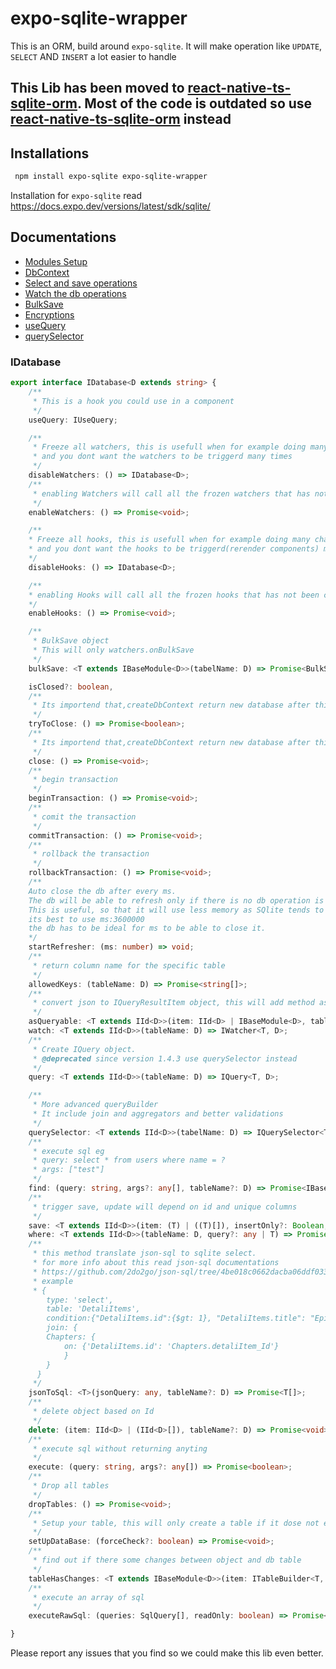 # expo-sqlite-wrapper
 This is an ORM, build around `expo-sqlite`. It will make operation like `UPDATE`, `SELECT` AND `INSERT` a lot easier to handle

## This Lib has been moved to [react-native-ts-sqlite-orm](https://github.com/1-AlenToma/react-native-ts-sqlite-orm). Most of the code is outdated so use [react-native-ts-sqlite-orm](https://github.com/1-AlenToma/react-native-ts-sqlite-orm) instead
 
 ## Installations
```sh
 npm install expo-sqlite expo-sqlite-wrapper
```
Installation for `expo-sqlite` read https://docs.expo.dev/versions/latest/sdk/sqlite/

## Documentations
* [Modules Setup](https://github.com/1-AlenToma/expo-sqlite-wrapper/blob/main/documentations/SetupModules.md)
* [DbContext](https://github.com/1-AlenToma/expo-sqlite-wrapper/blob/main/documentations/dbContexts.md)
* [Select and save operations](https://github.com/1-AlenToma/expo-sqlite-wrapper/blob/main/documentations/Select_and_Save.md)
* [Watch the db operations](https://github.com/1-AlenToma/expo-sqlite-wrapper/blob/main/documentations/Watcher.md)
* [BulkSave](https://github.com/1-AlenToma/expo-sqlite-wrapper/blob/main/documentations/BulkSave.md)
* [Encryptions](https://github.com/1-AlenToma/expo-sqlite-wrapper/blob/main/documentations/Encryptions.md)
* [useQuery](https://github.com/1-AlenToma/expo-sqlite-wrapper/blob/main/documentations/useQuery.md)
* [querySelector](https://github.com/1-AlenToma/expo-sqlite-wrapper/blob/main/documentations/querySelector.md)


### IDatabase
```ts
export interface IDatabase<D extends string> {
    /**
     * This is a hook you could use in a component
     */
    useQuery: IUseQuery;

    /**
     * Freeze all watchers, this is usefull when for example doing many changes to the db
     * and you dont want the watchers to be triggerd many times
     */
    disableWatchers: () => IDatabase<D>;
    /**
     * enabling Watchers will call all the frozen watchers that has not been called when it was frozen
     */
    enableWatchers: () => Promise<void>;

    /**
    * Freeze all hooks, this is usefull when for example doing many changes to the db
    * and you dont want the hooks to be triggerd(rerender components) many times
    */
    disableHooks: () => IDatabase<D>;

    /**
    * enabling Hooks will call all the frozen hooks that has not been called when it was frozen
    */
    enableHooks: () => Promise<void>;

    /**
     * BulkSave object
     * This will only watchers.onBulkSave
     */
    bulkSave: <T extends IBaseModule<D>>(tabelName: D) => Promise<BulkSave<T, D>>;

    isClosed?: boolean,
    /**
     * Its importend that,createDbContext return new database after this is triggered
     */
    tryToClose: () => Promise<boolean>;
    /**
     * Its importend that,createDbContext return new database after this is triggered
     */
    close: () => Promise<void>;
    /**
     * begin transaction
     */
    beginTransaction: () => Promise<void>;
    /**
     * comit the transaction
     */
    commitTransaction: () => Promise<void>;
    /**
     * rollback the transaction
     */
    rollbackTransaction: () => Promise<void>;
    /**
    Auto close the db after every ms.
    The db will be able to refresh only if there is no db operation is ongoing.
    This is useful, so that it will use less memory as SQlite tends to store transaction in memories which causes the increase in memory over time.
    its best to use ms:3600000
    the db has to be ideal for ms to be able to close it.
    */
    startRefresher: (ms: number) => void;
    /**
     * return column name for the specific table
     */
    allowedKeys: (tableName: D) => Promise<string[]>;
    /**
     * convert json to IQueryResultItem object, this will add method as savechanges, update and delete methods to an object
     */
    asQueryable: <T extends IId<D>>(item: IId<D> | IBaseModule<D>, tableName?: D) => Promise<IQueryResultItem<T, D>>
    watch: <T extends IId<D>>(tableName: D) => IWatcher<T, D>;
    /**
     * Create IQuery object.
     * @deprecated since version 1.4.3 use querySelector instead
     */
    query: <T extends IId<D>>(tableName: D) => IQuery<T, D>;

    /**
     * More advanced queryBuilder
     * It include join and aggregators and better validations
     */
    querySelector: <T extends IId<D>>(tabelName: D) => IQuerySelector<T, D>;
    /**
     * execute sql eg
     * query: select * from users where name = ?
     * args: ["test"]
     */
    find: (query: string, args?: any[], tableName?: D) => Promise<IBaseModule<D>[]>
    /**
     * trigger save, update will depend on id and unique columns
     */
    save: <T extends IId<D>>(item: (T) | ((T)[]), insertOnly?: Boolean, tableName?: D, saveAndForget?: boolean) => Promise<T[]>;
    where: <T extends IId<D>>(tableName: D, query?: any | T) => Promise<T[]>;
    /**
     * this method translate json-sql to sqlite select.
     * for more info about this read json-sql documentations 
     * https://github.com/2do2go/json-sql/tree/4be018c0662dacba06ddf033d18e71ebf93ee7c3/docs
     * example 
     * {
        type: 'select',
        table: 'DetaliItems',
        condition:{"DetaliItems.id":{$gt: 1}, "DetaliItems.title": "Epic Of Caterpillar"},  
        join: {
        Chapters: {
            on: {'DetaliItems.id': 'Chapters.detaliItem_Id'} 
            }
        }
      }
     */
    jsonToSql: <T>(jsonQuery: any, tableName?: D) => Promise<T[]>;
    /**
     * delete object based on Id
     */
    delete: (item: IId<D> | (IId<D>[]), tableName?: D) => Promise<void>;
    /**
     * execute sql without returning anyting
     */
    execute: (query: string, args?: any[]) => Promise<boolean>;
    /**
     * Drop all tables
     */
    dropTables: () => Promise<void>;
    /**
     * Setup your table, this will only create a table if it dose not exist 
     */
    setUpDataBase: (forceCheck?: boolean) => Promise<void>;
    /**
     * find out if there some changes between object and db table
     */
    tableHasChanges: <T extends IBaseModule<D>>(item: ITableBuilder<T, D>) => Promise<boolean>;
    /**
     * execute an array of sql
     */
    executeRawSql: (queries: SqlQuery[], readOnly: boolean) => Promise<void>;

}

```

Please report any issues that you find so we could make this lib even better.


